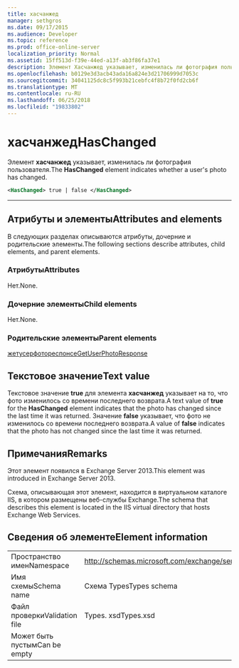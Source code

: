 ```yaml
---
title: хасчанжед
manager: sethgros
ms.date: 09/17/2015
ms.audience: Developer
ms.topic: reference
ms.prod: office-online-server
localization_priority: Normal
ms.assetid: 15ff513d-f39e-44ed-a13f-ab3f86fa37e1
description: Элемент Хасчанжед указывает, изменилась ли фотография пользователя.
ms.openlocfilehash: b0129e3d3acb43ada16a824e3d21706999d7053c
ms.sourcegitcommit: 34041125dc8c5f993b21cebfc4f8b72f0fd2cb6f
ms.translationtype: MT
ms.contentlocale: ru-RU
ms.lasthandoff: 06/25/2018
ms.locfileid: "19833802"
---
```

# <a name="haschanged"></a><span data-ttu-id="66658-103">хасчанжед</span><span class="sxs-lookup"><span data-stu-id="66658-103">HasChanged</span></span>

<span data-ttu-id="66658-104">Элемент **хасчанжед** указывает, изменилась ли фотография пользователя.</span><span class="sxs-lookup"><span data-stu-id="66658-104">The **HasChanged** element indicates whether a user's photo has changed.</span></span> 
  
```XML
<HasChanged> true | false </HasChanged>
```

 ****
## <a name="attributes-and-elements"></a><span data-ttu-id="66658-105">Атрибуты и элементы</span><span class="sxs-lookup"><span data-stu-id="66658-105">Attributes and elements</span></span>

<span data-ttu-id="66658-106">В следующих разделах описываются атрибуты, дочерние и родительские элементы.</span><span class="sxs-lookup"><span data-stu-id="66658-106">The following sections describe attributes, child elements, and parent elements.</span></span>
  
### <a name="attributes"></a><span data-ttu-id="66658-107">Атрибуты</span><span class="sxs-lookup"><span data-stu-id="66658-107">Attributes</span></span>

<span data-ttu-id="66658-108">Нет.</span><span class="sxs-lookup"><span data-stu-id="66658-108">None.</span></span>
  
### <a name="child-elements"></a><span data-ttu-id="66658-109">Дочерние элементы</span><span class="sxs-lookup"><span data-stu-id="66658-109">Child elements</span></span>

<span data-ttu-id="66658-110">Нет.</span><span class="sxs-lookup"><span data-stu-id="66658-110">None.</span></span>
  
### <a name="parent-elements"></a><span data-ttu-id="66658-111">Родительские элементы</span><span class="sxs-lookup"><span data-stu-id="66658-111">Parent elements</span></span>

[<span data-ttu-id="66658-112">жетусерфотореспонсе</span><span class="sxs-lookup"><span data-stu-id="66658-112">GetUserPhotoResponse</span></span>](getuserphotoresponse.md)
  
## <a name="text-value"></a><span data-ttu-id="66658-113">Текстовое значение</span><span class="sxs-lookup"><span data-stu-id="66658-113">Text value</span></span>

<span data-ttu-id="66658-114">Текстовое значение **true** для элемента **хасчанжед** указывает на то, что фото изменилось со времени последнего возврата.</span><span class="sxs-lookup"><span data-stu-id="66658-114">A text value of **true** for the **HasChanged** element indicates that the photo has changed since the last time it was returned.</span></span> <span data-ttu-id="66658-115">Значение **false** указывает, что фото не изменилось со времени последнего возврата.</span><span class="sxs-lookup"><span data-stu-id="66658-115">A value of **false** indicates that the photo has not changed since the last time it was returned.</span></span> 
  
## <a name="remarks"></a><span data-ttu-id="66658-116">Примечания</span><span class="sxs-lookup"><span data-stu-id="66658-116">Remarks</span></span>

<span data-ttu-id="66658-117">Этот элемент появился в Exchange Server 2013.</span><span class="sxs-lookup"><span data-stu-id="66658-117">This element was introduced in Exchange Server 2013.</span></span>
  
<span data-ttu-id="66658-118">Схема, описывающая этот элемент, находится в виртуальном каталоге IIS, в котором размещены веб-службы Exchange.</span><span class="sxs-lookup"><span data-stu-id="66658-118">The schema that describes this element is located in the IIS virtual directory that hosts Exchange Web Services.</span></span>
  
## <a name="element-information"></a><span data-ttu-id="66658-119">Сведения об элементе</span><span class="sxs-lookup"><span data-stu-id="66658-119">Element information</span></span>

|||
|:-----|:-----|
|<span data-ttu-id="66658-120">Пространство имен</span><span class="sxs-lookup"><span data-stu-id="66658-120">Namespace</span></span>  <br/> |http://schemas.microsoft.com/exchange/services/2006/types  <br/> |
|<span data-ttu-id="66658-121">Имя схемы</span><span class="sxs-lookup"><span data-stu-id="66658-121">Schema name</span></span>  <br/> |<span data-ttu-id="66658-122">Схема Types</span><span class="sxs-lookup"><span data-stu-id="66658-122">Types schema</span></span>  <br/> |
|<span data-ttu-id="66658-123">Файл проверки</span><span class="sxs-lookup"><span data-stu-id="66658-123">Validation file</span></span>  <br/> |<span data-ttu-id="66658-124">Types. xsd</span><span class="sxs-lookup"><span data-stu-id="66658-124">Types.xsd</span></span>  <br/> |
|<span data-ttu-id="66658-125">Может быть пустым</span><span class="sxs-lookup"><span data-stu-id="66658-125">Can be empty</span></span>  <br/> ||
   

